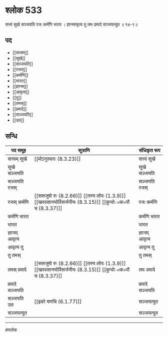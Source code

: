 # श्लोक 533

सत्त्वं सुखे सञ्जयति रजः कर्मणि भारत ।
ज्ञानमावृत्य तु तमः प्रमादे सञ्जयत्युत ॥ १४-९॥


## पद 

- [[सत्त्वम्]]
- [[सुखे]]
- [[सञ्जयति]]
- [[रजस्]]
- [[कर्मणि]]
- [[भारत]]
- [[ज्ञानम्]]
- [[आवृत्य]]
- [[तु]]
- [[तमस्]]
- [[प्रमादे]]
- [[सञ्जयति]]
- [[उत]]

## सन्धि

| पद समूह | सूत्राणि | संधिकृत रूप |
| ----- | ----- | ----- |
| सत्त्वम् सुखे |  [[मोऽनुस्वारः (8.3.23)]] | सत्त्वं सुखे |
| सुखे सञ्जयति |  | सुखे सञ्जयति |
| सञ्जयति रजस् |  | सञ्जयति रजस् |
| रजस् कर्मणि |  [[ससजुषो रुः (8.2.66)]] [[तस्य लोपः (1.3.9)]] [[खरवसानयोर्विसर्जनीयः (8.3.15)]] [[कुप्वोः ≍क≍पौ च (8.3.37)]] | रजः कर्मणि |
| कर्मणि भारत |  | कर्मणि भारत |
| भारत |  | भारत |
| ज्ञानम् आवृत्य |  | ज्ञानम् आवृत्य |
| आवृत्य तु |  | आवृत्य तु |
| तु तमस् |  | तु तमस् |
| तमस् प्रमादे |  [[ससजुषो रुः (8.2.66)]] [[तस्य लोपः (1.3.9)]] [[खरवसानयोर्विसर्जनीयः (8.3.15)]] [[कुप्वोः ≍क≍पौ च (8.3.37)]] | तमः प्रमादे |
| प्रमादे सञ्जयति |  | प्रमादे सञ्जयति |
| सञ्जयति उत |  [[इको यणचि (6.1.77)]] | सञ्जयत्युत |
| सञ्जयत्युत |  | सञ्जयत्युत |


---

#श्लोक